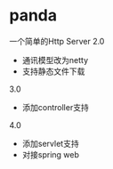 # panda
一个简单的Http Server
2.0 
* 通讯模型改为netty
* 支持静态文件下载

3.0
* 添加controller支持


4.0
* 添加servlet支持
* 对接spring web